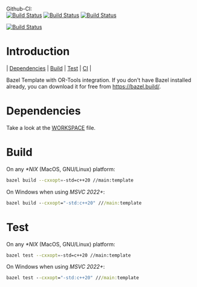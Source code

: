 Github-CI:<br>
[![Build Status][github_linux_status]][github_linux_link]
[![Build Status][github_macos_status]][github_macos_link]
[![Build Status][github_windows_status]][github_windows_link]

[![Build Status][github_amd64_docker_status]][github_amd64_docker_link]

[github_linux_status]: ./../../actions/workflows/amd64_linux.yml/badge.svg
[github_linux_link]: ./../../actions/workflows/amd64_linux.yml
[github_macos_status]: ./../../actions/workflows/amd64_macos.yml/badge.svg
[github_macos_link]: ./../../actions/workflows/amd64_macos.yml
[github_windows_status]: ./../../actions/workflows/amd64_windows.yml/badge.svg
[github_windows_link]: ./../../actions/workflows/amd64_windows.yml

[github_amd64_docker_status]: ./../../actions/workflows/amd64_docker.yml/badge.svg
[github_amd64_docker_link]: ./../../actions/workflows/amd64_docker.yml

# Introduction

<nav for="bazel"> |
<a href="#dependencies">Dependencies</a> |
<a href="#build">Build</a> |
<a href="#test">Test</a> |
<a href="ci/README.md">CI</a> |
</nav>

Bazel Template with OR-Tools integration.
If you don't have Bazel installed already, you can download it for free from
<https://bazel.build/>.

# Dependencies
Take a look at the [WORKSPACE](WORKSPACE) file.

# Build
On any *\*NIX* (MacOS, GNU/Linux) platform:
```sh
bazel build --cxxopt=-std=c++20 //main:template
```

On Windows when using *MSVC 2022+*:
```cmd
bazel build --cxxopt="-std:c++20" ///main:template
```

# Test
On any *\*NIX* (MacOS, GNU/Linux) platform:
```sh
bazel test --cxxopt=-std=c++20 //main:template
```

On Windows when using *MSVC 2022+*:
```cmd
bazel test --cxxopt="-std:c++20" ///main:template
```

